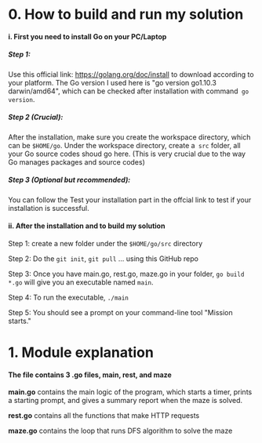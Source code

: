 # 0. How to build and run my solution 
#### i. First you need to install Go on your PC/Laptop
##### Step 1: 
Use this official link: https://golang.org/doc/install to download according to your platform.
The Go version I used here is "go version go1.10.3 darwin/amd64", which can be checked after installation with command` go version`. 

##### Step 2 (Crucial):
After the installation, make sure you create the workspace directory, which can be `$HOME/go`.
Under the workspace directory, create a` src` folder, all your Go source codes shoud go here.
(This is very crucial due to the way Go manages packages and source codes)

##### Step 3 (Optional but recommended):
You can follow the Test your installation part in the offcial link to test if your installation is successful. 

#### ii. After the installation and to build my solution
Step 1: create a new folder under the `$HOME/go/src` directory

Step 2: Do the `git init`, `git pull` ... using this GitHub repo

Step 3: Once you have main.go, rest.go, maze.go in your folder, `go build *.go` will give you an executable named `main`. 

Step 4: To run the executable, `./main`

Step 5: You should see a prompt on your command-line tool "Mission starts." 

# 1. Module explanation
#### The file contains 3 .go files, main, rest, and maze
**main.go** contains the main logic of the program, which starts a timer, prints a starting prompt, and gives a summary report when the maze is solved.

**rest.go** contains all the functions that make HTTP requests

**maze.go** contains the loop that runs DFS algorithm to solve the maze


